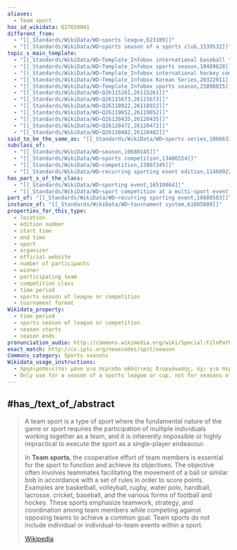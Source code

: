 ```yaml
---
aliases:
  - Team sport
has_id_wikidata: Q27020041
different_from:
  - "[[_Standards/WikiData/WD~sports league,623109]]"
  - "[[_Standards/WikiData/WD~sports season of a sports club,1539532]]"
topic_s_main_template:
  - "[[_Standards/WikiData/WD~Template_Infobox international baseball tournament,7878872]]"
  - "[[_Standards/WikiData/WD~Template_Infobox sports season,10489628]]"
  - "[[_Standards/WikiData/WD~Template_Infobox international hockey competition,12981788]]"
  - "[[_Standards/WikiData/WD~Template_Infobox Korean Series,20322011]]"
  - "[[_Standards/WikiData/WD~Template_Infobox sports season,25890815]]"
  - "[[_Standards/WikiData/WD~Q26115261,26115261]]"
  - "[[_Standards/WikiData/WD~Q26115673,26115673]]"
  - "[[_Standards/WikiData/WD~Q26118922,26118922]]"
  - "[[_Standards/WikiData/WD~Q26119652,26119652]]"
  - "[[_Standards/WikiData/WD~Q26120435,26120435]]"
  - "[[_Standards/WikiData/WD~Q26120472,26120472]]"
  - "[[_Standards/WikiData/WD~Q26120482,26120482]]"
said_to_be_the_same_as: "[[_Standards/WikiData/WD~sports series,10666337]]"
subclass_of:
  - "[[_Standards/WikiData/WD~season,10688145]]"
  - "[[_Standards/WikiData/WD~sports competition,13406554]]"
  - "[[_Standards/WikiData/WD~competition,23807345]]"
  - "[[_Standards/WikiData/WD~recurring sporting event edition,114609228]]"
has_part_s_of_the_class:
  - "[[_Standards/WikiData/WD~sporting event,16510064]]"
  - "[[_Standards/WikiData/WD~sport competition at a multi-sport event,51031626]]"
part_of: "[[_Standards/WikiData/WD~recurring sporting event,18608583]]"
instance_of: "[[_Standards/WikiData/WD~tournament system,61685689]]"
properties_for_this_type:
  - location
  - edition number
  - start time
  - end time
  - sport
  - organizer
  - official website
  - number of participants
  - winner
  - participating team
  - competition class
  - time period
  - sports season of league or competition
  - tournament format
Wikidata_property:
  - time period
  - sports season of league or competition
  - season starts
  - season ends
pronunciation_audio: http://commons.wikimedia.org/wiki/Special:FilePath/LL-Q150%20%28fra%29-Mecanautes-saison%20sportive.wav
exact_match: http://cv.iptc.org/newscodes/spct/season
Commons_category: Sports seasons
Wikidata_usage_instructions:
  - Χρησιμοποιείται μόνο για περίοδο αθλητικής διοργάνωσης, όχι για περίοδο αθλητικού συλλόγου.
  - Only use for a season of a sports league or cup, not for seasons of a sports club.
---
```



## #has_/text_of_/abstract 

> A team sport is a type of sport where the fundamental nature of the game or sport 
> requires the participation of multiple individuals working together as a team, 
> and it is inherently impossible or highly impractical to execute the sport as a single-player endeavour. 
> 
> In **Team sports**, the cooperative effort of team members is essential for the sport to function 
> and achieve its objectives. The objective often involves teammates facilitating the movement of a ball or similar bob in accordance with a set of rules in order to score points. Examples are basketball, volleyball, rugby, water polo, handball, lacrosse, cricket, baseball, and the various forms of football and hockey. These sports emphasize teamwork, strategy, and coordination among team members while competing against opposing teams to achieve a common goal. Team sports do not include individual or individual-to-team events within a sport.
>
> [Wikipedia](https://en.wikipedia.org/wiki/Team%20sport) 


